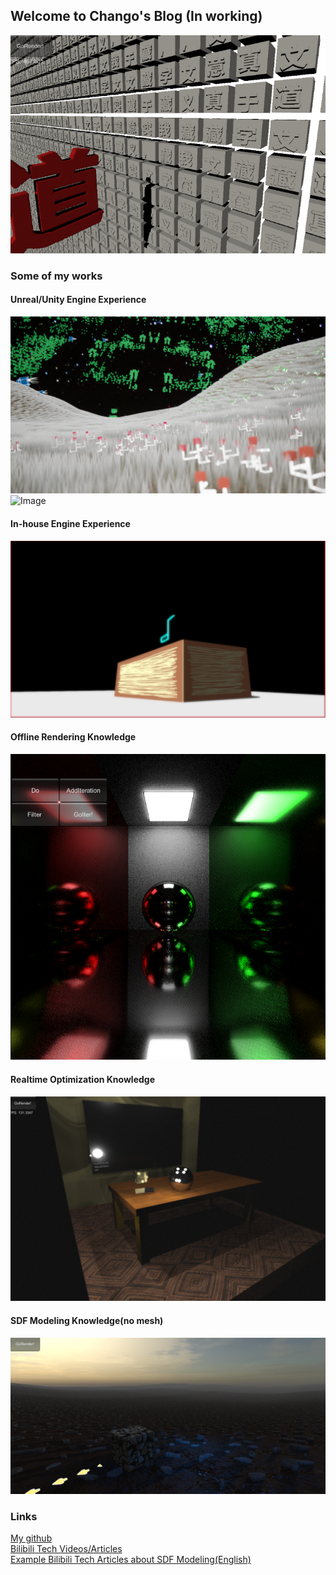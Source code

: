 ## Welcome to Chango's Blog (In working)
![Image](pic/dao.png)
### Some of my works
<!---
![Image](pic/julia.png)
-->
<!---
![Image](pic/slam1.png)
-->
#### Unreal/Unity Engine Experience   
![Image](pic/Green_s18.png)
![Image](pic/36.png)
#### In-house Engine Experience  
![Image](pic/HumanTree_s1.jpg)
<!---
![Image](pic/mc128-8.png)
-->
#### Offline Rendering Knowledge
![Image](pic/urt46.png)
#### Realtime Optimization Knowledge  
![Image](pic/urt119.png)
#### SDF Modeling Knowledge(no mesh)
![Image](pic/177.png)

### Links
[My github](https://github.com/ouerkakaChango)  
[Bilibili Tech Videos/Articles](https://space.bilibili.com/7927929/video)  
[Example Bilibili Tech Articles about SDF Modeling(English)](https://www.bilibili.com/opus/690038358036971524)  